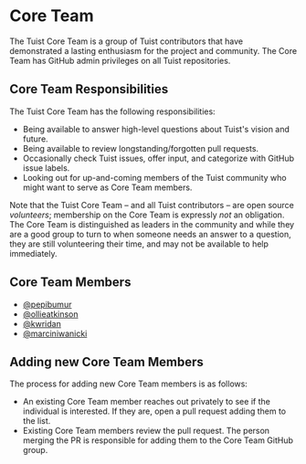 # Core Team

The Tuist Core Team is a group of Tuist contributors that have demonstrated a lasting enthusiasm for the project and community. The Core Team has GitHub admin privileges on all Tuist repositories.

## Core Team Responsibilities

The Tuist Core Team has the following responsibilities:

- Being available to answer high-level questions about Tuist's vision and future.
- Being available to review longstanding/forgotten pull requests.
- Occasionally check Tuist issues, offer input, and categorize with GitHub issue labels.
- Looking out for up-and-coming members of the Tuist community who might want to serve as Core Team members.

Note that the Tuist Core Team – and all Tuist contributors – are open source _volunteers_; membership on the Core Team is expressly _not_ an obligation. The Core Team is distinguished as leaders in the community and while they are a good group to turn to when someone needs an answer to a question, they are still volunteering their time, and may not be available to help immediately.

## Core Team Members

- [@pepibumur](https://github.com/pepibumur)
- [@ollieatkinson](https://github.com/ollieatkinson)
- [@kwridan](https://github.com/kwridan)
- [@marciniwanicki](https://github.com/marciniwanicki)

## Adding new Core Team Members

The process for adding new Core Team members is as follows:

- An existing Core Team member reaches out privately to see if the individual is interested. If they are, open a pull request adding them to the list.
- Existing Core Team members review the pull request. The person merging the PR is responsible for adding them to the Core Team GitHub group.
